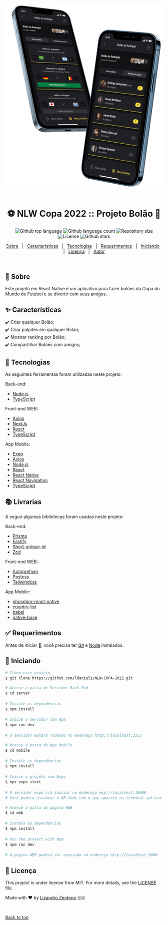 <div align="center" id="top"> 
  <img src="https://github.com/ldanielz/NLW-COPA-2022/blob/ecdb770e6bed525f2a2fe91e285abe0272682b4f/web/src/assets/nlw-copa-preview.png" alt="Dois celulares exibindo previa do app" />
  &#xa0;  
</div>

<h1 align="center">⚽️ NLW Copa 2022 :: Projeto Bolão 📲</h1>

<p align="center">
  <img alt="Github top language" src="https://img.shields.io/github/languages/top/ldanielz/NLW-COPA-2022?color=56BEB8">
  <img alt="Github language count" src="https://img.shields.io/github/languages/count/ldanielz/NLW-COPA-2022?color=56BEB8">
  <img alt="Repository size" src="https://img.shields.io/github/repo-size/ldanielz/NLW-COPA-2022?color=56BEB8">
  <img alt="License" src="https://img.shields.io/github/license/ldanielz/NLW-COPA-2022?color=56BEB8">
  <img alt="Github stars" src="https://img.shields.io/github/stars/ldanielz/NLW-COPA-2022?color=56BEB8" />
</p>

<p align="center">
  <a href="#dart-about">Sobre</a> &#xa0; | &#xa0; 
  <a href="#sparkles-features">Características</a> &#xa0; | &#xa0;
  <a href="#rocket-technologies">Tecnologias</a> &#xa0; | &#xa0;
  <a href="#white_check_mark-requirements">Requerimentos</a> &#xa0; | &#xa0;
  <a href="#checkered_flag-starting">Iniciando</a> &#xa0; | &#xa0;
  <a href="#memo-license">Licença</a> &#xa0; | &#xa0;
  <a href="https://github.com/ldanielz" target="_blank">Autor</a>
</p>

<br>

## :dart: Sobre ##

Este projeto em React Native é um aplicativo para fazer bolões da Copa do Mundo de Futebol e se divertir com seus amigos.

## :sparkles: Características ##

:heavy_check_mark: Criar qualquer Bolão;\
:heavy_check_mark: Criar palpites em qualquer Bolão;\
:heavy_check_mark: Mostrar ranking por Bolão;\
:heavy_check_mark: Compartilhar Bolões com amigos;

## :rocket: Tecnologias ##

As seguintes ferramentas foram utilizadas neste projeto:

Back-end:
- [Node.js](https://nodejs.org/en/)
- [TypeScript](https://www.typescriptlang.org/)

Front-end WEB:
- [Axios](https://axios-http.com/)
- [NextJs](https://nextjs.org/)
- [React](https://pt-br.reactjs.org/)
- [TypeScript](https://www.typescriptlang.org/)

App Mobile:
- [Expo](https://expo.io/)
- [Axios](https://axios-http.com/)
- [Node.js](https://nodejs.org/en/)
- [React](https://pt-br.reactjs.org/)
- [React Native](https://reactnative.dev/)
- [React Navigation](https://reactnavigation.org/)
- [TypeScript](https://www.typescriptlang.org/)

## 📚️ Livrarias ##

A seguir algumas bibliotecas foram usadas neste projeto:

Back-end:
- [Prisma](https://www.prisma.io/)
- [Fastify](https://www.fastify.io/)
- [Short-unique-id](https://shortunique.id/)
- [Zod](https://github.com/colinhacks/zod)

Front-end WEB:
- [Autoprefixer](https://autoprefixer.github.io/)
- [Postcss](https://postcss.org/)
- [Tailwindcss](https://tailwindcss.com/)

App Mobile:
- [phosphor-react-native](https://github.com/duongdev/phosphor-react-native#readme)
- [country-list](https://github.com/fannarsh/country-list)
- [babel](https://babeljs.io/)
- [native-base](https://nativebase.io/)

## :white_check_mark: Requerimentos ##

Antes de iniciar :checkered_flag:, você precisa ter [Git](https://git-scm.com) e [Node](https://nodejs.org/en/) instalados.

## :checkered_flag: Iniciando ##

```bash
# Clone este projeto
$ git clone https://github.com/ldanielz/NLW-COPA-2022.git
```

```bash
# Acesse a pasta do Servidor Back-End
$ cd server

# Instale as dependências
$ npm install

# Inicie o servidor com Npm
$ npm run dev

# O servidor estará rodando no endereço http://localhost:3333
```

```bash
# Acesse a pasta do App Mobile
$ cd mobile 

# Instale as dependências
$ npm install

# Inicie o projeto com Expo
$ npx expo start

# O servidor expo irá iniciar no endereço exp://localhost:19000
# Você poderá escanear o QR Code com o que aparece no terminal aplicativo EXPO GO
```

```bash
# Acesse a pasta da página WEB
$ cd web

# Instale as dependências
$ npm install

# Run the project with Npm
$ npm run dev

# A pagina WEB poderá ser acessada no endereço http://localhost:3000
```

## :memo: Licença ##

This project is under license from MIT. For more details, see the [LICENSE](LICENSE.md) file.


Made with :heart: by <a href="https://github.com/ldanielz" target="_blank">Lizandro Zenteno</a> 🇧🇷


&#xa0;

<a href="#top">Back to top</a>

